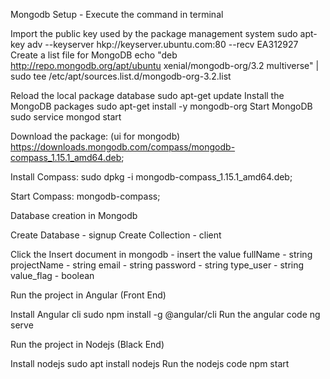 Mongodb Setup - Execute the command in terminal 

Import the public key used by the package management system
sudo apt-key adv --keyserver hkp://keyserver.ubuntu.com:80 --recv EA312927
Create a list file for MongoDB
echo "deb http://repo.mongodb.org/apt/ubuntu xenial/mongodb-org/3.2 multiverse" | sudo tee /etc/apt/sources.list.d/mongodb-org-3.2.list

Reload the local package database
sudo apt-get update
Install the MongoDB packages
sudo apt-get install -y mongodb-org
Start MongoDB
sudo service mongod start

Download the package: (ui for mongodb)
 https://downloads.mongodb.com/compass/mongodb-compass_1.15.1_amd64.deb;

Install Compass:
sudo dpkg -i mongodb-compass_1.15.1_amd64.deb;

Start Compass:
mongodb-compass;

Database creation in Mongodb 

Create Database - signup
Create Collection - client

Click the Insert document in mongodb - insert the value
	fullName - string
    	projectName - string
	email - string
	password - string
	type_user - string
	value_flag - boolean     


Run the project in Angular (Front End)

Install Angular cli 
sudo npm install -g @angular/cli
Run the angular code
 ng serve

Run the project in Nodejs (Black End)

Install nodejs
sudo apt install nodejs
Run the nodejs code
npm start 

